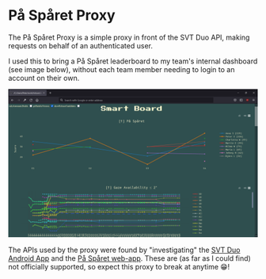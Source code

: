# På Spåret Proxy

The På Spåret Proxy is a simple proxy in front of the SVT Duo API, making
requests on behalf of an authenticated user.

I used this to bring a På Spåret leaderboard to my team's internal dashboard
(see image below), without each team member needing to login to an account on
their own.

![På Spåret leaderboard on Smart Board](./.github/smart_board.png)

The APIs used by the proxy were found by "investigating" the
[SVT Duo Android App][1] and the [På Spåret web-app][2]. These are (as far as I
could find) not officially supported, so expect this proxy to break at anytime
:grin:!


[1]: https://play.google.com/store/apps/details?id=se.svt.duo
[2]: https://applications.svt.se/pa-sparet/
